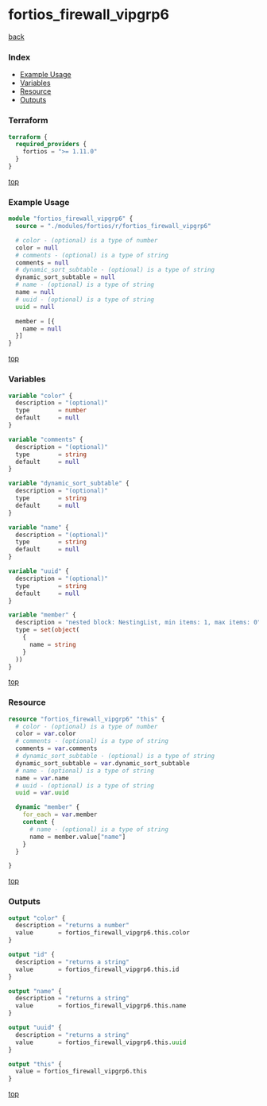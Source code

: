 # fortios_firewall_vipgrp6

[back](../fortios.md)

### Index

- [Example Usage](#example-usage)
- [Variables](#variables)
- [Resource](#resource)
- [Outputs](#outputs)

### Terraform

```terraform
terraform {
  required_providers {
    fortios = ">= 1.11.0"
  }
}
```

[top](#index)

### Example Usage

```terraform
module "fortios_firewall_vipgrp6" {
  source = "./modules/fortios/r/fortios_firewall_vipgrp6"

  # color - (optional) is a type of number
  color = null
  # comments - (optional) is a type of string
  comments = null
  # dynamic_sort_subtable - (optional) is a type of string
  dynamic_sort_subtable = null
  # name - (optional) is a type of string
  name = null
  # uuid - (optional) is a type of string
  uuid = null

  member = [{
    name = null
  }]
}
```

[top](#index)

### Variables

```terraform
variable "color" {
  description = "(optional)"
  type        = number
  default     = null
}

variable "comments" {
  description = "(optional)"
  type        = string
  default     = null
}

variable "dynamic_sort_subtable" {
  description = "(optional)"
  type        = string
  default     = null
}

variable "name" {
  description = "(optional)"
  type        = string
  default     = null
}

variable "uuid" {
  description = "(optional)"
  type        = string
  default     = null
}

variable "member" {
  description = "nested block: NestingList, min items: 1, max items: 0"
  type = set(object(
    {
      name = string
    }
  ))
}
```

[top](#index)

### Resource

```terraform
resource "fortios_firewall_vipgrp6" "this" {
  # color - (optional) is a type of number
  color = var.color
  # comments - (optional) is a type of string
  comments = var.comments
  # dynamic_sort_subtable - (optional) is a type of string
  dynamic_sort_subtable = var.dynamic_sort_subtable
  # name - (optional) is a type of string
  name = var.name
  # uuid - (optional) is a type of string
  uuid = var.uuid

  dynamic "member" {
    for_each = var.member
    content {
      # name - (optional) is a type of string
      name = member.value["name"]
    }
  }

}
```

[top](#index)

### Outputs

```terraform
output "color" {
  description = "returns a number"
  value       = fortios_firewall_vipgrp6.this.color
}

output "id" {
  description = "returns a string"
  value       = fortios_firewall_vipgrp6.this.id
}

output "name" {
  description = "returns a string"
  value       = fortios_firewall_vipgrp6.this.name
}

output "uuid" {
  description = "returns a string"
  value       = fortios_firewall_vipgrp6.this.uuid
}

output "this" {
  value = fortios_firewall_vipgrp6.this
}
```

[top](#index)